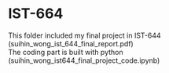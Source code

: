 # IST-664
This folder included my final project in IST-644 (suihin_wong_ist_644_final_report.pdf) \
The coding part is built with python (suihin_wong_ist644_final_project_code.ipynb)
